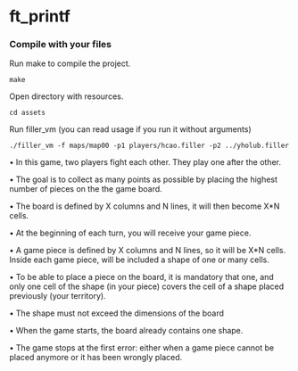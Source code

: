 # ft_printf

### Compile with your files

Run make to compile the project.
```
make
```
Open directory with resources.
```
cd assets
```
Run filler_vm (you can read usage if you run it without arguments)
```
./filler_vm -f maps/map00 -p1 players/hcao.filler -p2 ../yholub.filler
```
• In this game, two players fight each other. They play one after the other.

• The goal is to collect as many points as possible by placing the highest number of
pieces on the the game board.

• The board is defined by X columns and N lines, it will then become X*N cells.

• At the beginning of each turn, you will receive your game piece.

• A game piece is defined by X columns and N lines, so it will be X*N cells. Inside
each game piece, will be included a shape of one or many cells.

• To be able to place a piece on the board, it is mandatory that one, and only one
cell of the shape (in your piece) covers the cell of a shape placed previously (your
territory).

• The shape must not exceed the dimensions of the board

• When the game starts, the board already contains one shape.

• The game stops at the first error: either when a game piece cannot be placed
anymore or it has been wrongly placed.
